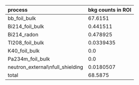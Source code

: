 | **process**                        | **bkg counts in ROI** |
|:-----------------------------------|:----------------------|
| bb\_foil\_bulk                     | 67.6151               |
| Bi214\_foil\_bulk                  | 0.441511              |
| Bi214\_radon                       | 0.478925              |
| Tl208\_foil\_bulk                  | 0.0339435             |
| K40\_foil\_bulk                    | 0.0                   |
| Pa234m\_foil\_bulk                 | 0.0                   |
| neutron\_external\nfull\_shielding | 0.0180507             |
| total                              | 68.5875               |
